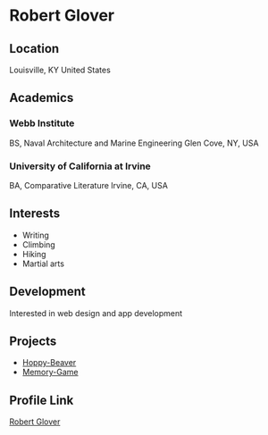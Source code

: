 # Robert Glover

## Location

Louisville, KY
United States

## Academics

### Webb Institute
BS, Naval Architecture and Marine Engineering
Glen Cove, NY, USA

### University of California at Irvine
BA, Comparative Literature
Irvine, CA, USA

## Interests

* Writing
* Climbing
* Hiking
* Martial arts

## Development

Interested in web design and app development

## Projects

* [Hoppy-Beaver](https://github.com/robertfg/Hoppy-Beaver)
* [Memory-Game](https://github.com/robertfg/Memory-Game)

## Profile Link

[Robert Glover](https://github.com/robertfg)

